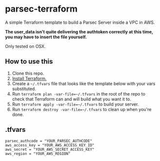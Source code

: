 # parsec-terraform
A simple Terraform template to build a Parsec Server inside a VPC in AWS.

**The user_data isn't quite delivering the authtoken correctly at this time, you may have to insert the file yourself.**

Only tested on OSX.

## How to use this
1. Clone this repo.
2. [Install Terraform.](https://www.terraform.io/intro/getting-started/install.html)
3. Create a `~/.tfvars` file that looks like the template below with your vars substituted.
4. Run `terraform plan -var-file=~/.tfvars` in the root of the repo to check that Terraform can and will build what you want it to.
5. Run `terraform apply -var-file=~/.tfvars` to build your server.
6. Run `terraform destroy -var-file=~/.tfvars` to clean up when you're done.

## .tfvars
```
parsec_authcode = "YOUR_PARSEC_AUTHCODE"
aws_access_key = "YOUR_AWS_ACCESS_KEY_ID"
aws_secret = "YOUR_AWS_SECRET_ACCESS_KEY"
aws_region = "YOUR_AWS_REGION"
```
